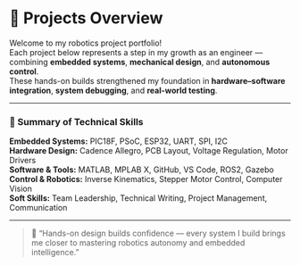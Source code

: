 # 🔧 Projects Overview

Welcome to my robotics project portfolio!  
Each project below represents a step in my growth as an engineer — combining **embedded systems**, **mechanical design**, and **autonomous control**.  
These hands-on builds strengthened my foundation in **hardware–software integration**, **system debugging**, and **real-world testing**.

---

### 🧠 Summary of Technical Skills

**Embedded Systems:** PIC18F, PSoC, ESP32, UART, SPI, I2C  
**Hardware Design:** Cadence Allegro, PCB Layout, Voltage Regulation, Motor Drivers  
**Software & Tools:** MATLAB, MPLAB X, GitHub, VS Code, ROS2, Gazebo  
**Control & Robotics:** Inverse Kinematics, Stepper Motor Control, Computer Vision  
**Soft Skills:** Team Leadership, Technical Writing, Project Management, Communication  

---

> 🚀 “Hands-on design builds confidence — every system I build brings me closer to mastering robotics autonomy and embedded intelligence.”
